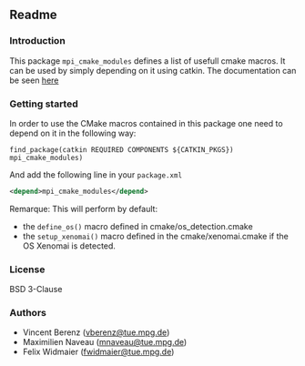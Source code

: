 Readme
------

### Introduction

This package `mpi_cmake_modules` defines a list of usefull cmake macros.
It can be used by simply depending on it using catkin.
The documentation can be seen [here](https://machines-in-motion.github.io/)

### Getting started

In order to use the CMake macros contained in this package one need to depend
on it in the following way:

    find_package(catkin REQUIRED COMPONENTS ${CATKIN_PKGS}) mpi_cmake_modules)

And add the following line in your `package.xml`

~~~xml
<depend>mpi_cmake_modules</depend>
~~~

Remarque: This will perform by default:
- the `define_os()` macro defined in cmake/os_detection.cmake
- the `setup_xenomai()` macro defined in the cmake/xenomai.cmake
  if the OS Xenomai is detected.

### License

BSD 3-Clause

### Authors

- Vincent Berenz (vberenz@tue.mpg.de)
- Maximilien Naveau (mnaveau@tue.mpg.de)
- Felix Widmaier (fwidmaier@tue.mpg.de)

